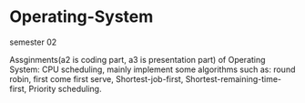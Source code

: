 # Operating-System
semester 02

Assginments(a2 is coding part, a3 is presentation part) of Operating System:
CPU scheduling, mainly implement some algorithms such as: 
round robin, 
first come first serve, 
Shortest-job-first,
Shortest-remaining-time-first,
Priority scheduling.
